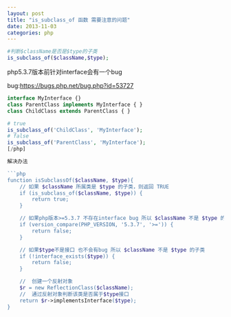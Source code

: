 ```yaml
---
layout: post
title: "is_subclass_of 函数 需要注意的问题"
date: 2013-11-03
categories: php
---
```


```php
#判断$className是否是$type的子类
is_subclass_of($className,$type);
```

php5.3.7版本前针对interface会有一个bug

bug:https://bugs.php.net/bug.php?id=53727

```php
interface MyInterface {}
class ParentClass implements MyInterface { }
class ChildClass extends ParentClass { }

# true
is_subclass_of('ChildClass', 'MyInterface');
# false
is_subclass_of('ParentClass', 'MyInterface');
[/php]

解决办法

```php
function isSubclassOf($className, $type){
    // 如果 $className 所属类是 $type 的子类，则返回 TRUE
    if (is_subclass_of($className, $type)) {
        return true;
    }

    // 如果php版本>=5.3.7 不存在interface bug 所以 $className 不是 $type 的子类
    if (version_compare(PHP_VERSION, '5.3.7', '>=')) {
        return false;
    }

    // 如果$type不是接口 也不会有bug 所以 $className 不是 $type 的子类
    if (!interface_exists($type)) {
        return false;
    }

    //  创建一个反射对象
    $r = new ReflectionClass($className);
    //  通过反射对象判断该类是否属于$type接口
    return $r->implementsInterface($type);
}
```